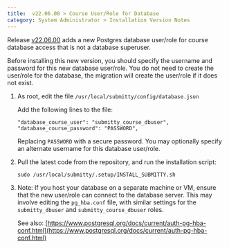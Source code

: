 ```yaml
---
title:  v22.06.00 > Course User/Role for Database
category: System Administrator > Installation Version Notes
---
```


Release
[v22.06.00](https://github.com/Submitty/Submitty/releases/v22.06.00)
adds a new Postgres database user/role for course database access
that is not a database superuser.

Before installing this new version, you should specify the username
and password for this new database user/role.  You do not need to
create the user/role for the database, the migration will create the
user/role if it does not exist.

1.  As root, edit the file `/usr/local/submitty/config/database.json`

    Add the following lines to the file:

    ```
    "database_course_user": "submitty_course_dbuser",
    "database_course_password": "PASSWORD",
    ```

    Replacing `PASSWORD` with a secure password.  You may optionally
    specify an alternate username for this database user/role.


2.  Pull the latest code from the repository, and run the installation
    script:

    ```
    sudo /usr/local/submitty/.setup/INSTALL_SUBMITTY.sh
    ```

3.  Note: If you host your database on a separate machine or VM, ensure that
    the new user/role can connect to the database server.  This may
    involve editing the `pg_hba.conf` file, with similar settings for
    the `submitty_dbuser` and `submitty_course_dbuser` roles.

    See also:
    [https://www.postgresql.org/docs/current/auth-pg-hba-conf.html](https://www.postgresql.org/docs/current/auth-pg-hba-conf.html)
